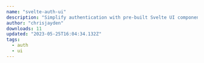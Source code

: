 ```yaml
---
name: "svelte-auth-ui"
description: "Simplify authentication with pre-built Svelte UI components."
author: "chrisjayden"
downloads: 11
updated: "2023-05-25T16:04:34.132Z"
tags: 
  - auth
  - ui
---
```

